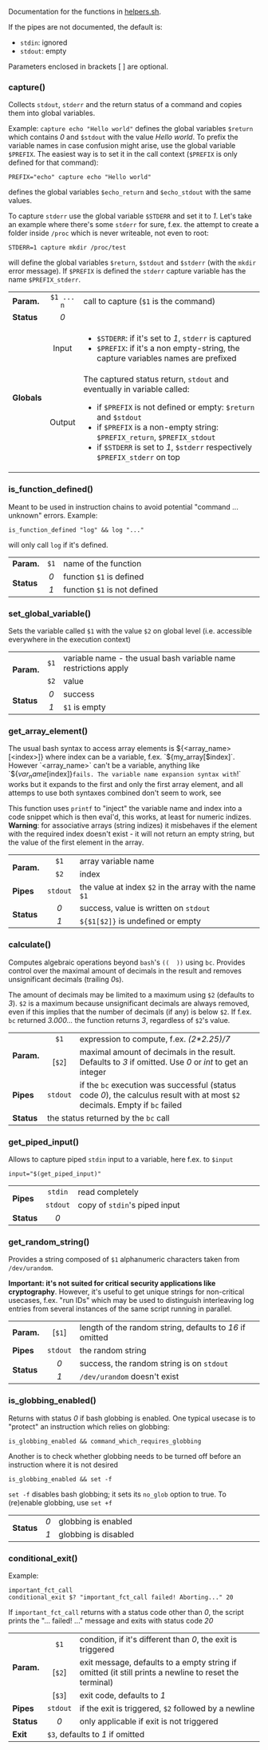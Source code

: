 Documentation for the functions in [helpers.sh](helpers.sh).

If the pipes are not documented, the default is:
- `stdin`: ignored
- `stdout`: empty

Parameters enclosed in brackets [ ] are optional.

### capture()
Collects `stdout`, `stderr` and the return status of a command and copies them into global variables.

Example: `capture echo "Hello world"` defines the global variables `$return` which contains *0* and `$stdout` with the value 
*Hello world*. To prefix the variable names in case confusion might arise, use the global variable `$PREFIX`.
The easiest way is to set it in the call context (`$PREFIX` is only defined for that command):

	PREFIX="echo" capture echo "Hello world"
defines the global variables `$echo_return` and `$echo_stdout` with the same values.

To capture `stderr` use the global variable `$STDERR` and set it to *1*. Let's take an example where there's some `stderr` 
for sure, f.ex. the attempt to create a folder inside `/proc` which is never writeable, not even to root:

	STDERR=1 capture mkdir /proc/test
will define the global variables `$return`, `$stdout` and `$stderr` (with the `mkdir` error message). If `$PREFIX` is 
defined the `stderr` capture variable has the name `$PREFIX_stderr`.
<table>
        <tr><td><b>Param.</b></td><td align="center"><code>$1 ... n</code></td><td width="80%">call to capture (<code>$1</code> is the command)</td></tr>
        <tr><td><b>Status</b></td><td align="center"><em>0</em></td><td></td></tr>
	<tr><td rowspan="2"><b>Globals</b></td>
                <td align="center">Input</td><td>
			<ul>
		                <li><code>$STDERR</code>: if it's set to <em>1</em>, <code>stderr</code> is captured</li>
				<li><code>$PREFIX</code>: if it's a non empty-string, the capture variables names are prefixed</li>
			</ul>
	</td></tr>
        <tr>    <td align="center">Output</td><td>
		The captured status return, <code>stdout</code> and eventually <stderr> in variable called:
		<ul>
			<li>if <code>$PREFIX</code> is not defined or empty: <code>$return</code> and <code>$stdout</code></li>
			<li>if <code>$PREFIX</code> is a non-empty string: <code>$PREFIX_return</code>, <code>$PREFIX_stdout</code></li>
			<li>if <code>$STDERR</code> is set to <em>1</em>, <code>$stderr</code> respectively <code>$PREFIX_stderr</code> on top</li>
		</ul>
	</td></tr>
</table>

### is_function_defined()
Meant to be used in instruction chains to avoid potential "command ... unknown" errors. Example:

	is_function_defined "log" && log "..."
will only call `log` if it's defined.
<table>
        <tr><td><b>Param.</b></td><td align="center"><code>$1</code></td><td width="90%">name of the function</td></tr>
        <tr><td rowspan="2"><b>Status</b></td>
                <td align="center"><em>0</em></td><td>function <code>$1</code> is defined</td></tr>
        <tr>    <td align="center"><em>1</em></td><td>function <code>$1</code> is not defined</td></tr>
</table>

### set_global_variable()
Sets the variable called `$1` with the value `$2` on global level (i.e. accessible everywhere in the execution context)

<table>
        <tr><td rowspan="2"><b>Param.</b></td>
		<td align="center"><code>$1</code></td><td width="90%">variable name - the usual bash variable name restrictions apply</td></tr>
	<tr>	<td align="center"><code>$2</code></td><td>value</td></tr>
        <tr><td rowspan="2"><b>Status</b></td>
                <td align="center"><em>0</em></td><td>success</td></tr>
        <tr>    <td align="center"><em>1</em></td><td><code>$1</code> is empty</td></tr>
</table>

### get_array_element()
The usual bash syntax to access array elements is ${<array_name>[<index>]} where index can be a variable, f.ex. `${my_array[$index]`. However
`<array_name>` can't be a variable, anything like `${$var_name[$index]}` fails. The variable name expansion syntax with `!` works but it expands 
to the first and only the first array element, and all attemps to use both syntaxes combined don't seem to work, see []()

This function uses `printf` to "inject" the variable name and index into a code snippet which is then eval'd, this works, at least for numeric
indizes. **Warning**: for associative arrays (string indizes) it misbehaves if the element with the required index doesn't exist - it will not 
return an empty string, but the value of the first element in the array. 
<table>
        <tr><td rowspan="2"><b>Param.</b></td>
                <td align="center"><code>$1</code></td><td width="90%">array variable name</td></tr>
        <tr>    <td align="center"><code>$2</code></td><td>index</td></tr>
	<tr><td><b>Pipes</b></td><td><code>stdout</code></td><td>the value at index <code>$2</code> in the array with the name <code>$1</code></td></tr>
	<tr><td rowspan="2"><b>Status</b></td>
                <td align="center"><em>0</em></td><td>success, value is written on <code>stdout</code></td></tr>
		<td align="center"><em>1</em></td><td><code>${$1[$2]}</code> is undefined or empty</td></tr>
        <tr>
</table>

### calculate()
Computes algebraic operations beyond `bash`'s `((  ))` using `bc`. Provides control over the maximal amount of decimals in the result and removes 
unsignificant decimals (trailing *0*s). 

The amount of decimals may be limited to a maximum using `$2` (defaults to *3*). `$2` is a maximum because
unsignificant decimals are always removed, even if this implies that the number of decimals (if any) is below `$2`.
If f.ex. `bc` returned  *3.000...* the function returns *3*, regardless of `$2`'s value. 
<table>
        <tr><td rowspan="2"><b>Param.</b></td>
                <td align="center"><code>$1</code></td><td width="90%">expression to compute, f.ex. <em>(2*2.25)/7</em></td></tr>
        <tr>    <td align="center">[<code>$2</code>]</td><td>maximal amount of decimals in the result. Defaults to <em>3</em> if omitted. 
		Use <em>0</em> or <em>int</em> to get an integer</td></tr>
        <tr><td><b>Pipes</b></td><td align="center"><code>stdout</code></td><td>if the <code>bc</code> execution was successful (status code <em>0</em>),
	 the calculus result with at most <code>$2</code> decimals. Empty if <code>bc</code> failed</td></tr>
        <tr><td><b>Status</b></td><td colspan="2">the status returned by the <code>bc</code> call</td></tr>
</table>

### get_piped_input()
Allows to capture piped `stdin` input to a variable, here f.ex. to `$input`

	input="$(get_piped_input)"

<table>
        <tr><td rowspan="2"><b>Pipes</b></td>
                <td align="center"><code>stdin</code></td><td width="90%">read completely</td></tr>
        <tr>    <td align="center"><code>stdout</code></td><td>copy of <code>stdin</code>'s piped input</td></tr>
        <tr><td><b>Status</b></td><td align="center"><em>0</em></td><td></td></tr>
</table>

### get_random_string()
Provides a string composed of `$1` alphanumeric characters taken from `/dev/urandom`. 

**Important: it's not suited for critical security applications like cryptography**. However, it's useful to get unique strings for non-critical usecases, 
f.ex. "run IDs" which may be used to distinguish interleaving log entries from several instances of the same script running in parallel. 

<table>
        <tr><td><b>Param.</b></td><td align="center">[<code>$1</code>]</td><td width="90%">length of the random string, defaults to <em>16</em> if omitted</td></tr>
        <tr><td><b>Pipes</b></td><td align="center"><code>stdout</code></td><td>the random string</td></tr>
        <tr><td rowspan="2"><b>Status</b></td>
                <td align="center"><em>0</em></td><td>success, the random string is on <code>stdout</code></td></tr>
        <tr>    <td align="center"><em>1</em></td><td><code>/dev/urandom</code> doesn't exist</td></tr>
</table>

### is_globbing_enabled()

Returns with status *0* if bash globbing is enabled. One typical usecase is to "protect" an instruction which relies on globbing:

	is_globbing_enabled && command_which_requires_globbing
Another is to check whether globbing needs to be turned off before an instruction where it is not desired

	is_globbing_enabled && set -f
`set -f` disables bash globbing; it sets its `no_glob` option to true. To (re)enable globbing, use `set +f`

<table>
        <tr><td rowspan="2"><b>Status</b></td>
                <td align="center"><em>0</em></td><td width="90%">globbing is enabled</td></tr>
        <tr>    <td align="center"><em>1</em></td><td>globbing is disabled</td></tr>
</table>

### conditional_exit()
Example:
```
important_fct_call
conditional_exit $? "important_fct_call failed! Aborting..." 20
````
If `important_fct_call` returns with a status code other than *0*, the script prints the "... failed! ..." message and exits with status code *20*

<table>
        <tr><td rowspan="3"><b>Param.</b></td>
		<td align="center"><code>$1</code></td><td width="90%">condition, if it's different than <em>0</em>, the exit is triggered</td></tr>
	<tr>	<td align="center">[<code>$2</code>]</td><td>exit message, defaults to a empty string if omitted (it still prints a newline to reset
                  the terminal)</td></tr>
	<tr>	<td align="center">[<code>$3</code>]</td><td>exit code, defaults to <em>1</em></td></tr>
        <tr><td><b>Pipes</b></td><td align="center"><code>stdout</code></td><td>if the exit is triggered, <code>$2</code> followed by a newline</td></tr>
        <tr><td><b>Status</b></td><td align="center"><em>0</em></td><td>only applicable if exit is not triggered</td></tr>
        <tr><td><b>Exit</b></td><td colspan="2"><code>$3</code>, defaults to <em>1</em> if omitted</td></tr>
</table>
